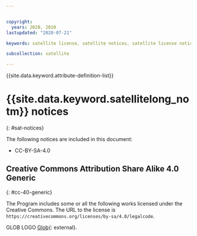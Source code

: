 ```yaml
---


copyright:
  years: 2020, 2020
lastupdated: "2020-07-21"

keywords: satellite license, satellite notices, satellite license notices

subcollection: satellite

---
```


{{site.data.keyword.attribute-definition-list}}


# {{site.data.keyword.satellitelong_notm}} notices
{: #sat-notices}

The following notices are included in this document: 
- CC-BY-SA-4.0

## Creative Commons Attribution Share Alike 4.0 Generic
{: #cc-40-generic}

The Program includes some or all the following works licensed under the Creative Commons. The URL to the license is `https://creativecommons.org/licenses/by-sa/4.0/legalcode`. 

GLOB LOGO [Glob](http://registry.npmjs.org/glob/-/glob-7.1.4.tgz){: external}.






